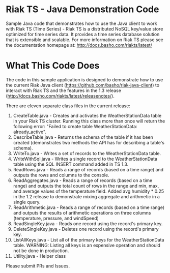 # Riak TS - Java Demonstration Code
Sample Java code that demonstrates how to use the Java client to work with Riak TS (Time Series) - Riak TS is a distributed NoSQL key/value store optimized for time series data. It provides a time series database solution that is extensible and scalable. For more information on Riak TS please see the documentation homepage at: http://docs.basho.com/riakts/latest/

# What This Code Does
The code in this sample application is designed to demonstrate how to use the current Riak Java client (https://github.com/basho/riak-java-client) to interact with Riak TS and the features in the 1.3 release (http://docs.basho.com/riakts/latest/releasenotes/). 

There are eleven separate class files in the current release:

1. CreateTable.java - Creates and activates the WeatherStationData table in your Riak TS cluster. Running this class more than once will return the following error: "Failed to create table WeatherStationData: already_active".
2. DescribeTable.java - Returns the schema of the table if it has been created (demonstrates two methods the API has for describing a table's schema).
3. WriteTo.java - Writes a set of records to the WeatherStationData table.
4. WriteWithSql.java - Writes a single record to the WeatherStationData table using the SQL INSERT command added in TS 1.3.
5. ReadRows.java - Reads a range of records (based on a time range) and outputs the rows and columns to the console.
6. ReadAggregates.java - Reads a range of records (based on a time range) and outputs the total count of rows in the range and min, max, and average values of the temperature field. Added avg humidity * 0.25 in the 1.2 release to demonstrate mixing aggregate and arithmetic in a single query.
7. ReadArithmetic.java - Reads a range of records (based on a time range) and outputs the results of arithmetic operations on three columns (temperature, pressure, and windSpeed)
8. ReadSingleKey.java - Reads one record using the record's primary key.
9. DeleteSingleKey.java - Deletes one record using the record's primary key.
10. ListAllKeys.java - List all of the primary keys for the WeatherStationData table. WARNING: Listing all keys is an expensive operation and should not be done in production.
11. Utility.java - Helper class

Please submit PRs and Issues.
